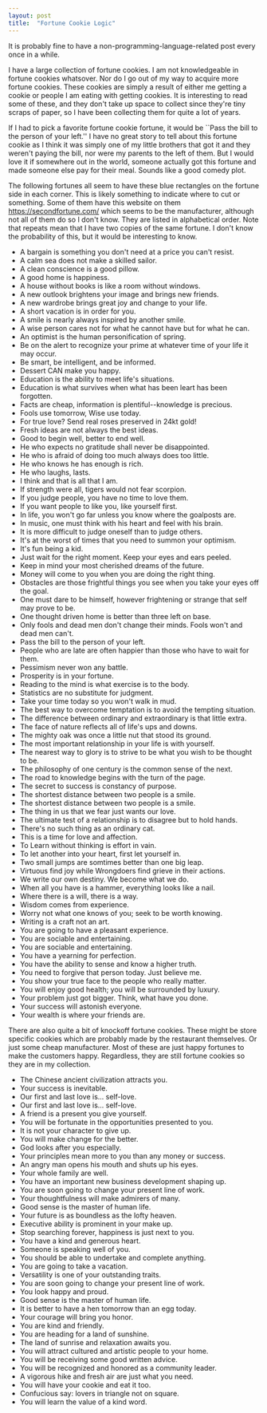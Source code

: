 ```yaml
---
layout: post
title:  "Fortune Cookie Logic"
---
```


It is probably fine to have a non-programming-language-related post every once in a while.

I have a large collection of fortune cookies. I am not knowledgeable in fortune cookies whatsover. Nor do I go out of my way to acquire more fortune cookies. These cookies are simply a result of either me getting a cookie or people I am eating with getting cookies. It is interesting to read some of these, and they don't take up space to collect since they're tiny scraps of paper, so I have been collecting them for quite a lot of years.

If I had to pick a favorite fortune cookie fortune, it would be ``Pass the bill to the person of your left.'' I have no great story to tell about this fortune cookie as I think it was simply one of my little brothers that got it and they weren't paying the bill, nor were my parents to the left of them. But I would love it if somewhere out in the world, someone actually got this fortune and made someone else pay for their meal. Sounds like a good comedy plot.

The following fortunes all seem to have these blue rectangles on the fortune side in each corner. This is likely something to indicate where to cut or something. Some of them have this website on them https://secondfortune.com/ which seems to be the manufacturer, although not all of them do so I don't know. They are listed in alphabetical order. Note that repeats mean that I have two copies of the same fortune. I don't know the probability of this, but it would be interesting to know.

- A bargain is something you don't need at a price you can't resist.
- A calm sea does not make a skilled sailor.
- A clean conscience is a good pillow.
- A good home is happiness.
- A house without books is like a room without windows.
- A new outlook brightens your image and brings new friends.
- A new wardrobe brings great joy and change to your life.
- A short vacation is in order for you.
- A smile is nearly always inspired by another smile.
- A wise person cares not for what he cannot have but for what he can.
- An optimist is the human personification of spring.
- Be on the alert to recognize your prime at whatever time of your life it may occur.
- Be smart, be intelligent, and be informed.
- Dessert CAN make you happy.
- Education is the ability to meet life's situations.
- Education is what survives when what has been leart has been forgotten.
- Facts are cheap, information is plentiful--knowledge is precious.
- Fools use tomorrow, Wise use today.
- For true love? Send real roses preserved in 24kt gold!
- Fresh ideas are not always the best ideas.
- Good to begin well, better to end well.
- He who expects no gratitude shall never be disappointed.
- He who is afraid of doing too much always does too little.
- He who knows he has enough is rich.
- He who laughs, lasts.
- I think and that is all that I am.
- If strength were all, tigers would not fear scorpion.
- If you judge people, you have no time to love them.
- If you want people to like you, like yourself first.
- In life, you won't go far unless you know where the goalposts are.
- In music, one must think with his heart and feel with his brain.
- It is more difficult to judge oneself than to judge others.
- It's at the worst of times that you need to summon your optimism.
- It's fun being a kid.
- Just wait for the right moment. Keep your eyes and ears peeled.
- Keep in mind your most cherished dreams of the future.
- Money will come to you when you are doing the right thing.
- Obstacles are those frightful things you see when you take your eyes off the goal.
- One must dare to be himself, however frightening or strange that self may prove to be.
- One thought driven home is better than three left on base.
- Only fools and dead men don't change their minds. Fools won't and dead men can't.
- Pass the bill to the person of your left.
- People who are late are often happier than those who have to wait for them.
- Pessimism never won any battle.
- Prosperity is in your fortune.
- Reading to the mind is what exercise is to the body.
- Statistics are no substitute for judgment.
- Take your time today so you won't walk in mud.
- The best way to overcome temptation is to avoid the tempting situation.
- The difference between ordinary and extraordinary is that little extra.
- The face of nature reflects all of life's ups and downs.
- The mighty oak was once a little nut that stood its ground.
- The most important relationship in your life is with yourself.
- The nearest way to glory is to strive to be what you wish to be thought to be.
- The philosophy of one century is the common sense of the next.
- The road to knowledge begins with the turn of the page.
- The secret to success is constancy of purpose.
- The shortest distance between two people is a smile.
- The shortest distance between two people is a smile.
- The thing in us that we fear just wants our love.
- The ultimate test of a relationship is to disagree but to hold hands.
- There's no such thing as an ordinary cat.
- This is a time for love and affection.
- To Learn without thinking is effort in vain.
- To let another into your heart, first let yourself in.
- Two small jumps are somtimes better than one big leap.
- Virtuous find joy while Wrongdoers find grieve in their actions.
- We write our own destiny. We become what we do.
- When all you have is a hammer, everything looks like a nail.
- Where there is a will, there is a way.
- Wisdom comes from experience.
- Worry not what one knows of you; seek to be worth knowing.
- Writing is a craft not an art.
- You are going to have a pleasant experience.
- You are sociable and entertaining.
- You are sociable and entertaining.
- You have a yearning for perfection.
- You have the ability to sense and know a higher truth.
- You need to forgive that person today. Just believe me.
- You show your true face to the people who really matter.
- You will enjoy good health; you will be surrounded by luxury.
- Your problem just got bigger. Think, what have you done.
- Your success will astonish everyone.
- Your wealth is where your friends are.

There are also quite a bit of knockoff fortune cookies. These might be store specific cookies which are probably made by the restaurant themselves. Or just some cheap manufacturer. Most of these are just happy fortunes to make the customers happy. Regardless, they are still fortune cookies so they are in my collection.

- The Chinese ancient civilization attracts you.
- Your success is inevitable.
- Our first and last love is... self-love.
- Our first and last love is... self-love.
- A friend is a present you give yourself.
- You will be fortunate in the opportunities presented to you.
- It is not your character to give up.
- You will make change for the better.
- God looks after you especially.
- Your principles mean more to you than any money or success.
- An angry man opens his mouth and shuts up his eyes.
- Your whole family are well.
- You have an important new business development shaping up.
- You are soon going to change your present line of work.
- Your thoughtfulness will make admirers of many.
- Good sense is the master of human life.
- Your future is as boundless as the lofty heaven.
- Executive ability is prominent in your make up.
- Stop searching forever, happiness is just next to you.
- You have a kind and generous heart.
- Someone is speaking well of you.
- You should be able to undertake and complete anything.
- You are going to take a vacation.
- Versatility is one of your outstanding traits.
- You are soon going to change your present line of work.
- You look happy and proud.
- Good sense is the master of human life.
- It is better to have a hen tomorrow than an egg today.
- Your courage will bring you honor.
- You are kind and friendly.
- You are heading for a land of sunshine.
- The land of sunrise and relaxation awaits you.
- You will attract cultured and artistic people to your home.
- You will be receiving some good written advice.
- You will be recognized and honored as a community leader.
- A vigorous hike and fresh air are just what you need.
- You will have your cookie and eat it too.
- Confucious say: lovers in triangle not on square.
- You will learn the value of a kind word.